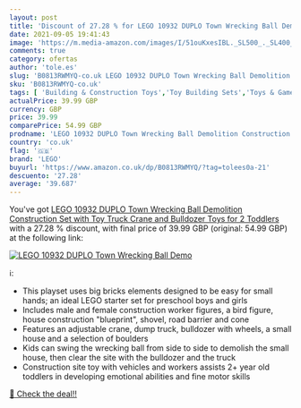 ```yaml
---
layout: post
title: 'Discount of 27.28 % for LEGO 10932 DUPLO Town Wrecking Ball Demo'
date: 2021-09-05 19:41:43
image: 'https://m.media-amazon.com/images/I/51ouKxesIBL._SL500_._SL400_.jpg'
comments: true
category: ofertas
author: 'tole.es'
slug: 'B0813RWMYQ-co.uk LEGO 10932 DUPLO Town Wrecking Ball Demolition...'
sku: 'B0813RWMYQ-co.uk'
tags: [ 'Building & Construction Toys','Toy Building Sets','Toys & Games','Toys Store','lego', ]
actualPrice: 39.99 GBP
currency: GBP
price: 39.99
comparePrice: 54.99 GBP
prodname: 'LEGO 10932 DUPLO Town Wrecking Ball Demolition Construction Set with Toy Truck  Crane and Bulldozer  Toys for 2 Toddlers'
country: 'co.uk'
flag: '🇬🇧'
brand: 'LEGO'
buyurl: 'https://www.amazon.co.uk/dp/B0813RWMYQ/?tag=tolees0a-21'
descuento: '27.28'
average: '39.687'
---
```


You've got [LEGO 10932 DUPLO Town Wrecking Ball Demolition Construction Set with Toy Truck  Crane and Bulldozer  Toys for 2 Toddlers](https://www.amazon.co.uk/dp/B0813RWMYQ/?tag=tolees0a-21) with a  27.28 % discount, with final price of 39.99 GBP (original: 54.99 GBP) at the following link:

[![LEGO 10932 DUPLO Town Wrecking Ball Demo](https://m.media-amazon.com/images/I/51ouKxesIBL._SL500_._SL400_.jpg)](https://www.amazon.co.uk/dp/B0813RWMYQ/?tag=tolees0a-21)

ℹ️:

- This playset uses big bricks elements designed to be easy for small hands; an ideal LEGO starter set for preschool boys and girls
- Includes male and female construction worker figures, a bird figure, house construction "blueprint", shovel, road barrier and cone
- Features an adjustable crane, dump truck, bulldozer with wheels, a small house and a selection of boulders
- Kids can swing the wrecking ball from side to side to demolish the small house, then clear the site with the bulldozer and the truck
- Construction site toy with vehicles and workers assists 2+ year old toddlers in developing emotional abilities and fine motor skills

[🛒 Check the deal!!](https://www.amazon.co.uk/dp/B0813RWMYQ/?tag=tolees0a-21)
